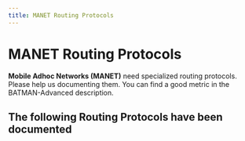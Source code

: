 ```yaml
---
title: MANET Routing Protocols
---
```


# MANET Routing Protocols

**Mobile Adhoc Networks (MANET)** need specialized routing protocols. Please help us documenting them. You can find a good metric in the BATMAN-Advanced description.

## The following Routing Protocols have been documented

